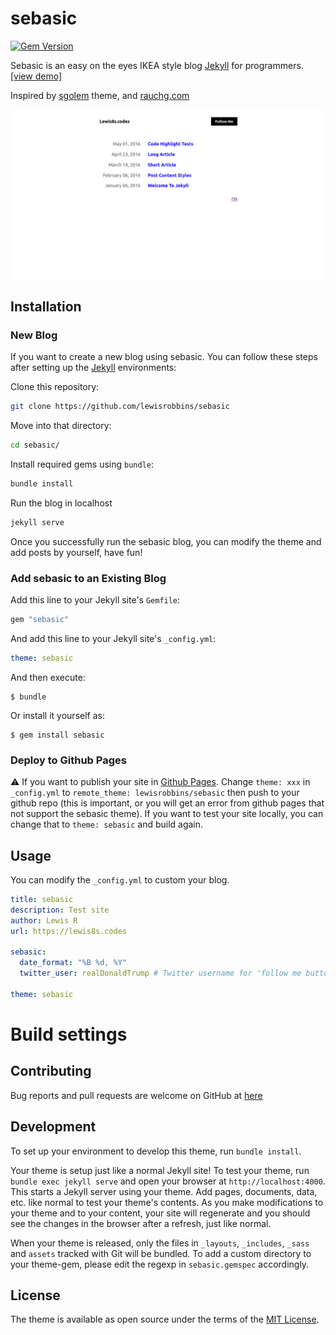 # sebasic

[![Gem Version](https://badge.fury.io/rb/sebasic.svg)](https://badge.fury.io/rb/sebasic)

Sebasic is an easy on the eyes IKEA style blog [Jekyll](https://jekyllrb.com/) for programmers. [[view demo]](https://lewis8s.codes) 

Inspired by [sgolem](https://sgolem.com/) theme, and [rauchg.com](https://rauchg.com/)

![](./github/banner_2.png)

## Installation

### New Blog
If you want to create a new blog using sebasic. You can follow these steps after setting up the [Jekyll](https://jekyllrb.com) environments:

Clone this repository: 
```bash
git clone https://github.com/lewisrobbins/sebasic
```

Move into that directory:
```bash
cd sebasic/
```

Install required gems using `bundle`:
```bash
bundle install
```

Run the blog in localhost
```bash
jekyll serve
```

Once you successfully run the sebasic blog, you can modify the theme and add posts by yourself, have fun!

### Add sebasic to an Existing Blog

Add this line to your Jekyll site's `Gemfile`:

```ruby
gem "sebasic"
```

And add this line to your Jekyll site's `_config.yml`:

```yaml
theme: sebasic
```

And then execute:

    $ bundle

Or install it yourself as:

    $ gem install sebasic

### Deploy to Github Pages

:warning: If you want to publish your site in [Github Pages](https://pages.github.com/). Change `theme: xxx` in `_config.yml` to `remote_theme: lewisrobbins/sebasic` then push to your github repo (this is important, or you will get an error from github pages that not support the sebasic theme). If you want to test your site locally, you can change that to `theme: sebasic` and build again.



## Usage

You can modify the `_config.yml` to custom your blog. 

```yaml
title: sebasic
description: Test site
author: Lewis R
url: https://lewis8s.codes

sebasic:
  date_format: "%B %d, %Y"
  twitter_user: realDonaldTrump # Twitter username for 'follow me button'

theme: sebasic
```

# Build settings

## Contributing

Bug reports and pull requests are welcome on GitHub at [here](https://github.com/lewisrobbins/sebasic)

## Development

To set up your environment to develop this theme, run `bundle install`.

Your theme is setup just like a normal Jekyll site! To test your theme, run `bundle exec jekyll serve` and open your browser at `http://localhost:4000`. This starts a Jekyll server using your theme. Add pages, documents, data, etc. like normal to test your theme's contents. As you make modifications to your theme and to your content, your site will regenerate and you should see the changes in the browser after a refresh, just like normal.

When your theme is released, only the files in `_layouts`, `_includes`, `_sass` and `assets` tracked with Git will be bundled.
To add a custom directory to your theme-gem, please edit the regexp in `sebasic.gemspec` accordingly.

## License

The theme is available as open source under the terms of the [MIT License](https://opensource.org/licenses/MIT).


